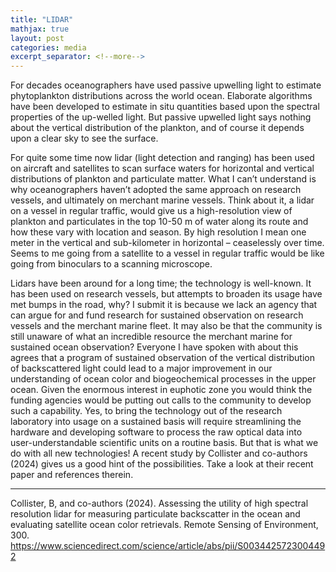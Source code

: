 ```yaml
---
title: "LIDAR"
mathjax: true
layout: post
categories: media
excerpt_separator: <!--more-->
---
```


For decades oceanographers have used passive upwelling light to estimate phytoplankton distributions across the world ocean. Elaborate algorithms have been developed to estimate in situ quantities based upon the spectral properties of the up-welled light. But passive upwelled light says nothing about the vertical distribution of the plankton, and of course it depends upon a clear sky to see the surface. 
<!--more-->

For quite some time now lidar (light detection and ranging) has been used on aircraft and satellites to scan surface waters for horizontal and vertical distributions of plankton and particulate matter. What I can’t understand is why oceanographers haven’t adopted the same approach on research vessels, and ultimately on merchant marine vessels. Think about it, a lidar on a vessel in regular traffic, would give us a high-resolution view of plankton and particulates in the top 10-50 m of water along its route and how these vary with location and season. By high resolution I mean one meter in the vertical and sub-kilometer in horizontal – ceaselessly over time. Seems to me going from a satellite to a vessel in regular traffic would be like going from binoculars to a scanning microscope. 

Lidars have been around for a long time; the technology is well-known. It has been used on research vessels, but attempts to broaden its usage have met bumps in the road, why? I submit it is because we lack an agency that can argue for and fund research for sustained observation on research vessels and the merchant marine fleet. It may also be that the community is still unaware of what an incredible resource the merchant marine for sustained ocean observation? Everyone I have spoken with about this agrees that a program of sustained observation of the vertical distribution of backscattered light could lead to a major improvement in our understanding of ocean color and biogeochemical processes in the upper ocean. Given the enormous interest in euphotic zone you would think the funding agencies would be putting out calls to the community to develop such a capability.  Yes, to bring the technology out of the research laboratory into usage on a sustained basis will require streamlining the hardware and developing software to process the raw optical data into user-understandable scientific units on a routine basis. But that is what we do with all new technologies! A recent study by Collister and co-authors (2024) gives us a good hint of the possibilities. Take a look at their recent paper and references therein. 

- - - - -
Collister, B, and co-authors (2024).  Assessing the utility of high spectral resolution lidar for measuring particulate backscatter in the ocean and evaluating satellite ocean color retrievals. Remote Sensing of Environment, 300.  https://www.sciencedirect.com/science/article/abs/pii/S0034425723004492
 
